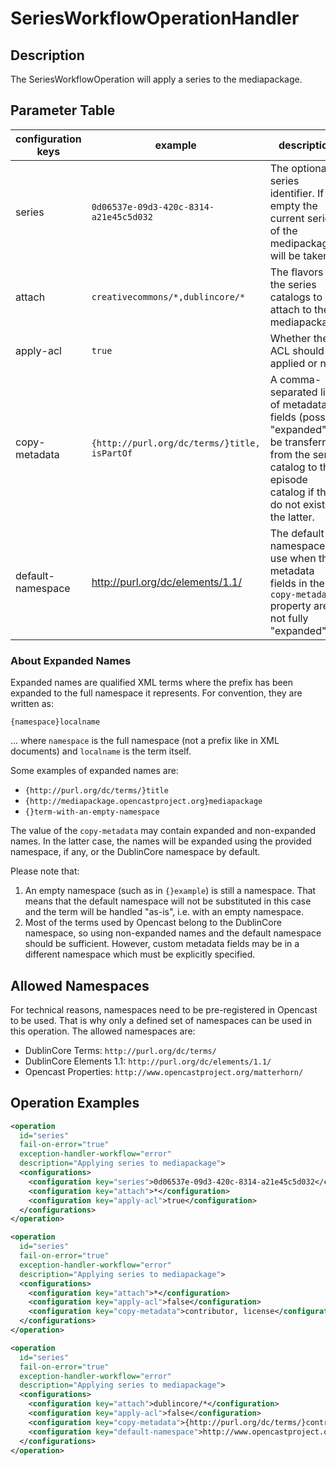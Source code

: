 SeriesWorkflowOperationHandler
==============================

Description
-----------

The SeriesWorkflowOperation will apply a series to the mediapackage.


Parameter Table
---------------

|configuration keys|example|description|default value|
|------------------|-------|-----------|-------------|
|series            |`0d06537e-09d3-420c-8314-a21e45c5d032`      |The optional series identifier. If empty the current series of the medipackage will be taken.||
|attach            |`creativecommons/*,dublincore/*`            |The flavors of the series catalogs to attach to the mediapackage.||
|apply-acl         |`true`                                      |Whether the ACL should be applied or not.|`false`|
|copy-metadata     |`{http://purl.org/dc/terms/}title, isPartOf`|A comma-separated list of metadata fields (possibly "expanded") to be transferred from the series catalog to the episode catalog if they do not exist in the latter.||
|default-namespace |http://purl.org/dc/elements/1.1/|The default namespace to use when the metadata fields in the `copy-metadata` property are not fully "expanded".|`http://purl.org/dc/terms/` (DublinCore Term namespace)|


### About Expanded Names

Expanded names are qualified XML terms where the prefix has been expanded to the full namespace it represents. For
convention, they are written as:

    {namespace}localname

… where `namespace` is the full namespace (not a prefix like in XML documents) and `localname` is the term itself.

Some examples of expanded names are:

- `{http://purl.org/dc/terms/}title`
- `{http://mediapackage.opencastproject.org}mediapackage`
- `{}term-with-an-empty-namespace`

The value of the `copy-metadata` may contain expanded and non-expanded names. In the latter case, the names will be
expanded using the provided namespace, if any, or the DublinCore namespace by default.

Please note that:

1. An empty namespace (such as in `{}example`) is still a namespace. That means that the default namespace will not be
   substituted in this case and the term will be handled "as-is", i.e. with an empty namespace.
2. Most of the terms used by Opencast belong to the DublinCore namespace, so using non-expanded names and the default
   namespace should be sufficient. However, custom metadata fields may be in a different namespace which must be
   explicitly specified.


Allowed Namespaces
------------------

For technical reasons, namespaces need to be pre-registered in Opencast to be used. That is why only a defined set of
namespaces can be used in this operation. The allowed namespaces are:

* DublinCore Terms: `http://purl.org/dc/terms/`
* DublinCore Elements 1.1: `http://purl.org/dc/elements/1.1/`
* Opencast Properties: `http://www.opencastproject.org/matterhorn/`


Operation Examples
------------------

```XML
<operation
  id="series"
  fail-on-error="true"
  exception-handler-workflow="error"
  description="Applying series to mediapackage">
  <configurations>
    <configuration key="series">0d06537e-09d3-420c-8314-a21e45c5d032</configuration>
    <configuration key="attach">*</configuration>
    <configuration key="apply-acl">true</configuration>
  </configurations>
</operation>
```

```XML
<operation
  id="series"
  fail-on-error="true"
  exception-handler-workflow="error"
  description="Applying series to mediapackage">
  <configurations>
    <configuration key="attach">*</configuration>
    <configuration key="apply-acl">false</configuration>
    <configuration key="copy-metadata">contributor, license</configuration>
  </configurations>
</operation>
```

```XML
<operation
  id="series"
  fail-on-error="true"
  exception-handler-workflow="error"
  description="Applying series to mediapackage">
  <configurations>
    <configuration key="attach">dublincore/*</configuration>
    <configuration key="apply-acl">false</configuration>
    <configuration key="copy-metadata">{http://purl.org/dc/terms/}contributor custom1 custom2</configuration>
    <configuration key="default-namespace">http://www.opencastproject.org/matterhorn/</configuration>
  </configurations>
</operation>
```
